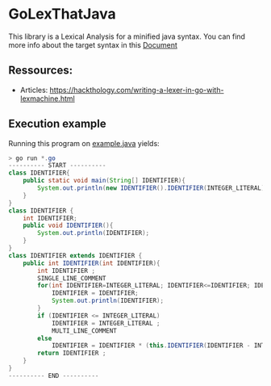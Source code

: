# GoLexThatJava
This library is a Lexical Analysis for a minified java syntax.
You can find more info about the target syntax in this [Document](./TP_2022.doc.pdf)

## Ressources:
* Articles: https://hackthology.com/writing-a-lexer-in-go-with-lexmachine.html
## Execution example
Running this program on [example.java](./example.java) yields: 
```JAVA
> go run *.go
---------- START ----------
class IDENTIFIER{
    public static void main(String[] IDENTIFIER){
        System.out.println(new IDENTIFIER().IDENTIFIER(INTEGER_LITERAL)); 
    }
}
class IDENTIFIER {
    int IDENTIFIER;
    public void IDENTIFIER(){
        System.out.println(IDENTIFIER);
    }
}
class IDENTIFIER extends IDENTIFIER {
    public int IDENTIFIER(int IDENTIFIER){
        int IDENTIFIER ;
        SINGLE_LINE_COMMENT        
        for(int IDENTIFIER=INTEGER_LITERAL; IDENTIFIER<=IDENTIFIER; IDENTIFIER++){
            IDENTIFIER = IDENTIFIER;
            System.out.println(IDENTIFIER);
        }
        if (IDENTIFIER <= INTEGER_LITERAL)
            IDENTIFIER = INTEGER_LITERAL ;
            MULTI_LINE_COMMENT
        else
            IDENTIFIER = IDENTIFIER * (this.IDENTIFIER(IDENTIFIER - INTEGER_LITERAL)) ;
        return IDENTIFIER ;
    }
}
---------- END ----------
```